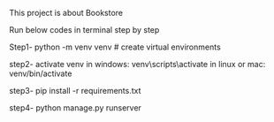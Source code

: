 This project is about Bookstore

Run below codes in terminal step by step

Step1- python -m venv venv      # create virtual environments

step2- activate venv
in windows: venv\scripts\activate
in linux or mac: venv/bin/activate

step3- pip install -r requirements.txt

step4- python manage.py runserver
